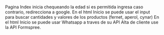Pagina Index inicia chequeando la edad si es permitida ingresa caso contrario, redirecciona a google.
En el html Inicio se puede usar el input para buscar cantidades y valores de los productos (fernet, aperol, cynar)
En el html Inicio se puede usar Whatsapp a traves de su API 
Alta de cliente use la API Formspree.

